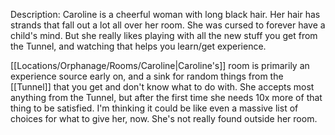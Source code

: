 Description: Caroline is a cheerful woman with long black hair. Her hair has strands that fall out a lot all over her room. She was cursed to forever have a child's mind. But she really likes playing with all the new stuff you get from the Tunnel, and watching that helps you learn/get experience.

[[Locations/Orphanage/Rooms/Caroline|Caroline's]] room is primarily an experience source early on, and a sink for random things from the [[Tunnel]] that you get and don't know what to do with. She accepts most anything from the Tunnel, but after the first time she needs 10x more of that thing to be satisfied. I'm thinking it could be like even a massive list of choices for what to give her, now. She's not really found outside her room.